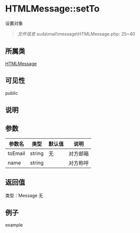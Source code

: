 # HTMLMessage::setTo
设置对象
> *文件信息* suda\mail\message\HTMLMessage.php: 25~40
## 所属类 

[HTMLMessage](../HTMLMessage.md)

## 可见性

  public  
## 说明



## 参数

 
| 参数名 | 类型 | 默认值 | 说明 |
|--------|-----|-------|-------|
 | toEmail |  string | 无 |  对方邮箱 |
 | name |  string |  |  对方称呼 |
## 返回值
 
类型：Message
无
## 例子

example